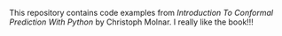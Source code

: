 This repository contains code examples from _Introduction To Conformal Prediction With Python_ by Christoph Molnar.
I really like the book!!!
